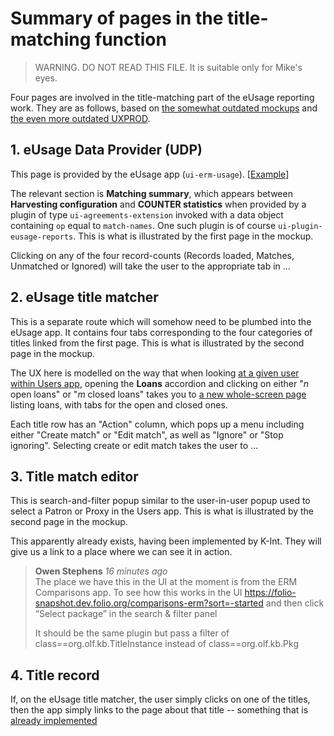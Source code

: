 # Summary of pages in the title-matching function

> WARNING. DO NOT READ THIS FILE.
> It is suitable only for Mike's eyes.

Four pages are involved in the title-matching part of the eUsage reporting work. They are as follows, based on [the somewhat outdated mockups](https://wiki.folio.org/display/RM/eUsage+Reports+Harvest+Summary+and+Results) and [the even more outdated UXPROD](https://issues.folio.org/browse/UXPROD-2860).


## 1. eUsage Data Provider (UDP)

This page is provided by the eUsage app (`ui-erm-usage`). [[Example](https://folio-snapshot.dev.folio.org/eusage/view/9362de60-f8b2-4073-bee3-01fa5fc8462f?filters=harvestingStatus.active&sort=label)]

The relevant section is **Matching summary**, which appears between **Harvesting configuration** and **COUNTER statistics** when provided by a plugin of type `ui-agreements-extension` invoked with a data object containing `op` equal to `match-names`. One such plugin is of course `ui-plugin-eusage-reports`. This is what is illustrated by the first page in the mockup.

Clicking on any of the four record-counts (Records loaded, Matches, Unmatched or Ignored) will take the user to the appropriate tab in ...


## 2. eUsage title matcher

This is a separate route which will somehow need to be plumbed into the eUsage app. It contains four tabs corresponding to the four categories of titles linked from the first page. This is what is illustrated by the second page in the mockup.

The UX here is modelled on the way that when looking [at a given user within Users app](https://indexdata-test.folio.indexdata.com/users/preview/47a72722-eb72-4d77-bfc5-cbc9ec39f4a2?filters=active.active&query=charles&sort=name), opening the **Loans** accordion and clicking on either "_n_ open loans" or "_m_ closed loans" takes you to [a new whole-screen page](https://indexdata-test.folio.indexdata.com/users/47a72722-eb72-4d77-bfc5-cbc9ec39f4a2/loans/open) listing loans, with tabs for the open and closed ones.

Each title row has an "Action" column, which pops up a menu including either "Create match" or "Edit match", as well as "Ignore" or "Stop ignoring". Selecting create or edit match takes the user to ...


## 3. Title match editor

This is search-and-filter popup similar to the user-in-user popup used to select a Patron or Proxy in the Users app. This is what is illustrated by the second page in the mockup.

This apparently already exists, having been implemented by K-Int. They will give us a link to a place where we can see it in action.

> **Owen Stephens** _16 minutes ago_  
> The place we have this in the UI at the moment is from the ERM Comparisons app. To see how this works in the UI
https://folio-snapshot.dev.folio.org/comparisons-erm?sort=-started and then click “Select package” in the search & filter panel
>
> It should be the same plugin but pass a filter of 
> class==org.olf.kb.TitleInstance
> instead of
> class==org.olf.kb.Pkg


## 4. Title record

If, on the eUsage title matcher, the user simply clicks on one of the titles, then the app simply links to the page about that title -- something that is [already implemented](https://indexdata-test.folio.indexdata.com/erm/eresources/9dee464f-c333-449b-884b-2693c77d877a?filters=publicationType.Journal&sort=name)



